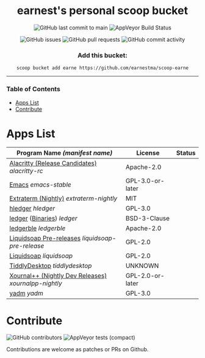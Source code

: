 <div align="center">

# earnest's personal scoop bucket

<!--[Quick](#links) ⦾ [when expanding](#readme)-->

![GitHub last commit to main](https://img.shields.io/github/last-commit/earnestma/scoop-earne/main?style=flat-square)
![AppVeyor Build Status](https://img.shields.io/appveyor/build/earnestma/scoop-earne/main?style=flat-square)

![GitHub issues](https://img.shields.io/github/issues/earnestma/scoop-earne?style=flat-square)
![GitHub pull requests](https://img.shields.io/github/issues-pr/earnestma/scoop-earne?style=flat-square)
![GitHub commit activity](https://img.shields.io/github/commit-activity/w/earnestma/scoop-earne?style=flat-square)


### Add this bucket:

`scoop bucket add earne https://github.com/earnestma/scoop-earne`

</div>

---

### Table of Contents

- [Apps List](#apps-list)
- [Contribute](#contribute)

# Apps List

| Program Name *(manifest name)*        | License  | Status |
| ---                                   | ---      | ---    |
| [Alacritty (Release Candidates)](https://github.com/alacritty/alacritty) *alacritty-rc* | Apache-2.0 | |
| [Emacs](https://www.gnu.org/software/emacs/) *emacs-stable*    | GPL-3.0-or-later | |
| [Extraterm (Nightly)](https://github.com/sedwards2009/extraterm) *extraterm-nightly* | MIT | |
| [hledger](https://hledger.org/) *hledger*     | GPL-3.0    |        |
| [ledger](https://www.ledger-cli.org/) ([Binaries](https://github.com/FullofQuarks/Windows-Ledger-Binaries)) *ledger* | BSD-3-Clause | |
| [ledgerble](https://github.com/sbridges/ledgerble) *ledgerble*    | Apache-2.0  | |
| [Liquidsoap Pre-releases](https://www.liquidsoap.info/) *liquidsoap-pre-release* | GPL-2.0 | |
| [Liquidsoap](https://www.liquidsoap.info/) *liquidsoap* | GPL-2.0 | |
| [TiddlyDesktop](https://github.com/Jermolene/TiddlyDesktop) *tiddlydesktop* | UNKNOWN | |
| [Xournal++ (Nightly Dev Releases)](https://github.com/xournalpp/xournalpp) *xournalpp-nightly* | GPL-2.0-or-later |   |
| [yadm](https://github.com/TheLocehiliosan/yadm) *yadm*   | GPL-3.0    |  |

# Contribute

![GitHub contributors](https://img.shields.io/github/contributors/earnestma/scoop-earne?style=flat-square)
![AppVeyor tests (compact)](https://img.shields.io/appveyor/tests/earnestma/scoop-earne?compact_message&style=flat-square)

Contributions are welcome as patches or PRs on Github.
